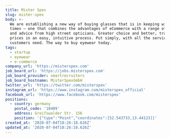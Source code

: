 ```yaml
---
title: Mister Spex
slug: mister-spex
body: >-
  We are establishing a new way of buying glasses that is in keeping with the
  times – one that combines the advantages of eCommerce with a range of services
  and advice from high street opticians. Greater choice and better, transparent
  prices in an easy, intuitive process. Put simply, with all the services our
  customers need. The way to buy eyewear today.
tags:
  - startup
  - eyewear
  - e-commerce
company_url: 'https://misterspex.com'
job_board_url: 'https://jobs.misterspex.com'
job_board_provider: smartrecruiters
job_board_hostname: MisterSpexGmbH
twitter_url: 'https://twitter.com/misterspex'
instagram_url: 'https://www.instagram.com/misterspex_official'
facebook_url: 'https://www.facebook.com/misterspex'
positions:
  - country: germany
    postal_code: '10409'
    address: Greifswalder Str. 156
    position: '{"type":"Point","coordinates":[52.543733,13.44123]}'
created_at: '2020-07-04T18:26:18.626Z'
updated_at: '2020-07-04T18:26:18.626Z'
---
```


